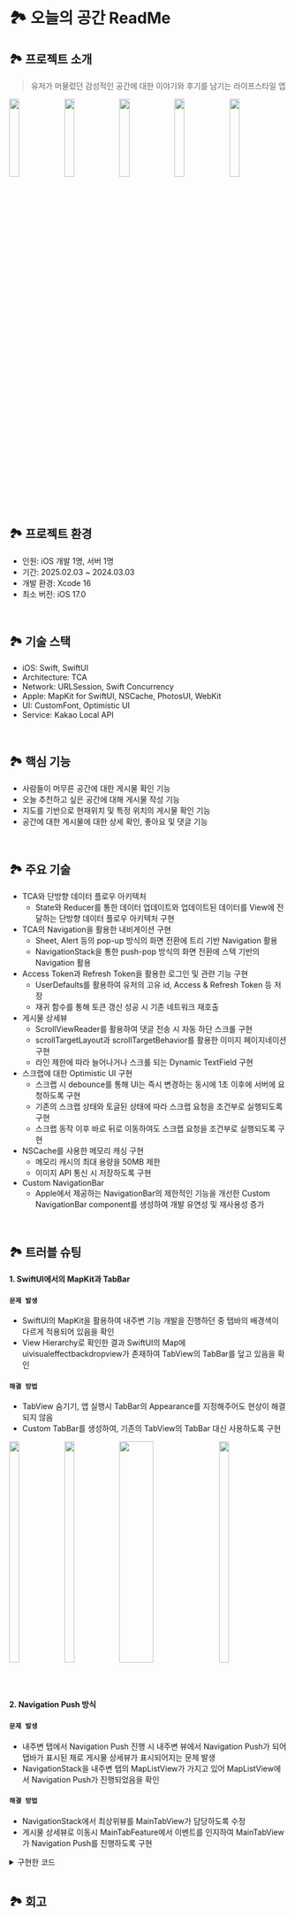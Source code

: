 # 🏞️ 오늘의 공간 ReadMe

## 🏞️ 프로젝트 소개
> 유저가 머물렀던 감성적인 공간에 대한 이야기와 후기를 남기는 라이프스타일 앱

<img src="https://github.com/user-attachments/assets/7c965c3e-305e-4038-85ee-53f7cd07cef7" width="19%"/>
<img src="https://github.com/user-attachments/assets/440d9efe-abf9-4821-aaf8-2ea587c0892c" width="19%"/>
<img src="https://github.com/user-attachments/assets/d40415ca-a9cd-4476-b157-1a3056002922" width="19%"/>
<img src="https://github.com/user-attachments/assets/9208217b-25c1-4879-8c75-7fade47a4acb" width="19%"/>
<img src="https://github.com/user-attachments/assets/120ee9b3-cfd0-4bcc-967a-05cdf84f1f60" width="19%"/>

<br>

## 🏞️ 프로젝트 환경
- 인원: iOS 개발 1명, 서버 1명
- 기간: 2025.02.03 ~ 2024.03.03
- 개발 환경: Xcode 16
- 최소 버전: iOS 17.0
<br>

## 🏞️ 기술 스택
- iOS: Swift, SwiftUI
- Architecture: TCA
- Network: URLSession, Swift Concurrency
- Apple: MapKit for SwiftUI, NSCache, PhotosUI, WebKit
- UI: CustomFont, Optimistic UI
- Service: Kakao Local API
<br>

## 🏞️ 핵심 기능
- 사람들이 머무른 공간에 대한 게시물 확인 기능
- 오늘 추천하고 싶은 공간에 대해 게시물 작성 기능
- 지도를 기반으로 현재위치 및 특정 위치의 게시물 확인 기능
- 공간에 대한 게시물에 대한 상세 확인, 좋아요 및 댓글 기능
<br>

## 🏞️ 주요 기술
- TCA와 단방향 데이터 플로우 아키텍처
  - State와 Reducer를 통한 데이터 업데이트와 업데이트된 데이터를 View에 전달하는 단방향 데이터 플로우 아키텍처 구현
- TCA의 Navigation을 활용한 내비게이션 구현
  - Sheet, Alert 등의 pop-up 방식의 화면 전환에 트리 기반 Navigation 활용
  - NavigationStack을 통한 push-pop 방식의 화면 전환에 스택 기반의 Navigation 활용
- Access Token과 Refresh Token을 활용한 로그인 및 관련 기능 구현
  - UserDefaults를 활용하여 유저의 고유 id, Access & Refresh Token 등 저장
  - 재귀 함수를 통해 토큰 갱신 성공 시 기존 네트워크 재호출
- 게시물 상세뷰
  - ScrollViewReader를 활용하여 댓글 전송 시 자동 하단 스크롤 구현
  - scrollTargetLayout과 scrollTargetBehavior를 활용한 이미지 페이지네이션 구현
  - 라인 제한에 따라 늘어나거나 스크롤 되는 Dynamic TextField 구현
- 스크랩에 대한 Optimistic UI 구현
  - 스크랩 시 debounce를 통해 UI는 즉시 변경하는 동시에 1초 이후에 서버에 요청하도록 구현
  - 기존의 스크랩 상태와 토글된 상태에 따라 스크랩 요청을 조건부로 실행되도록 구현
  - 스크랩 동작 이후 바로 뒤로 이동하여도 스크랩 요청을 조건부로 실행되도록 구현
- NSCache를 사용한 메모리 캐싱 구현
  - 메모리 캐시의 최대 용량을 50MB 제한
  - 이미지 API 통신 시 저장하도록 구현
- Custom NavigationBar
  - Apple에서 제공하는 NavigationBar의 제한적인 기능을 개선한 Custom NavigationBar component를 생성하여 개발 유연성 및 재사용성 증가

<br>

## 🏞️ 트러블 슈팅
****1. SwiftUI에서의 MapKit과 TabBar**** 

#### `문제 발생`
   - SwiftUI의 MapKit을 활용하여 내주변 기능 개발을 진행하던 중 탭바의 배경색이 다르게 적용되어 있음을 확인
   - View Hierarchy로 확인한 결과 SwiftUI의 Map에 uivisualeffectbackdropview가 존재하여 TabView의 TabBar를 덮고 있음을 확인

#### `해결 방법`
   - TabView 숨기기, 앱 실행시 TabBar의 Appearance를 지정해주어도 현상이 해결되지 않음
   - Custom TabBar를 생성하여, 기존의 TabView의 TabBar 대신 사용하도록 구현

<img src="https://github.com/user-attachments/assets/e5574137-6818-4c18-8732-9ed1c10c3abf" width="19%" height="400"/>
<img src="https://github.com/user-attachments/assets/cc1ff3e1-9793-433e-bbd2-c92abb9c3275" width="19%" height="400"/>
<img src="https://github.com/user-attachments/assets/b4055542-3220-45c8-9ca3-af5991560540" width="35%" height="400"/>
<img src="https://github.com/user-attachments/assets/d40415ca-a9cd-4476-b157-1a3056002922" width="19%" height="400"/>

<br><br>

****2. Navigation Push 방식**** 
#### `문제 발생`
   - 내주변 탭에서 Navigation Push 진행 시 내주변 뷰에서 Navigation Push가 되어 탭바가 표시된 채로 게시물 상세뷰가 표시되어지는 문제 발생
   - NavigationStack을 내주변 탭의 MapListView가 가지고 있어 MapListView에서 Navigation Push가 진행되었음을 확인

#### `해결 방법`
   - NavigationStack에서 최상위뷰를 MainTabView가 담당하도록 수정
   - 게시물 상세뷰로 이동시 MainTabFeature에서 이벤트를 인지하여 MainTabView가 Navigation Push를 진행하도록 구현

<details><summary> 구현한 코드
</summary>

<br>
  
****- MainTabFeature**** 
 ```swift
@Reducer
struct MainTabFeature {

     @ObservableState
     struct State {
                ...
        var home = HomeFeature.State()
        var mapList = MapListFeature.State()
                ...
        var path = StackState<Path.State>()
     }

     enum Action: BindableAction {
        case binding(BindingAction<State>)
        case home(HomeFeature.Action)
        case mapList(MapListFeature.Action)
                ...
     }
        
     Reduce { state, action in
               ...
        case .home(.postDetail(let postID)):
                state.path.append(.postDetail(PostDetailFeature.State(postID: postID)))
                return .none
        case .mapList(.postDetail(let postID)):
                state.path.append(.postDetail(PostDetailFeature.State(postID: postID)))
                return .none
          ...
    }
    .forEach(\.path, action: \.path)
}
```

<br>

****- MainTabView**** 

```swift
struct MainTabView: View {
    @Bindable var store: StoreOf<MainTabFeature>
    
    var body: some View {
        NavigationStack(path: $store.scope(state: \.path, action: \.path)) {
            TabView(selection: $store.selectedTab) {
                HomeView(store: store.scope(state: \.home, action: \.home))
                    .tag(TabInfo.home)
                MapListView(store: store.scope(state: \.mapList, action: \.mapList))
                    .tag(TabInfo.map)

                ...

            }
                ...
        } destination: { store in
            switch store.case {
            case .postDetail(let store):
                PostDetailView(store: store)
            }
        }
    }
}
```
</details>
<br>
  
## 🏞️ 회고
